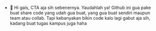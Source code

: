 - 👋 Hi gais, CTA aja sih sebenernya. Yaudahlah ya!
Github ini gua pake buat share code yang udah gua buat, yang gua buat sendiri maupun team atau collab.
Tapi kebanyakan bikin code kalo lagi gabut aja sih, kadang buat tugas kampus juga haha
<!---
Naffsisky/Naffsisky is a ✨ special ✨ repository because its `README.md` (this file) appears on your GitHub profile.
You can click the Preview link to take a look at your changes.
--->
